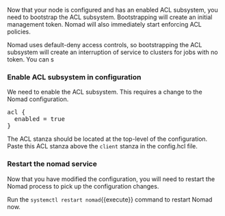 Now that your node is configured and has an enabled ACL subsystem, you need to
bootstrap the ACL subsystem. Bootstrapping will create an initial management
token. Nomad will also immediately start enforcing ACL policies.

Nomad uses default-deny access controls, so bootstrapping the ACL subsystem will
create an interruption of service to clusters for jobs with no token. You can s
### Enable ACL subsystem in configuration

We need to enable the ACL subsystem. This requires a change to the Nomad
configuration.

<pre class="file" data-target="clipboard">
acl {
  enabled = true
}
</pre>

The ACL stanza should be located at the top-level of the configuration.
Paste this ACL stanza above the `client` stanza in the config.hcl file.

### Restart the nomad service

Now that you have modified the configuration, you will need to restart the Nomad
process to pick up the configuration changes.

Run the `systemctl restart nomad`{{execute}} command to restart Nomad now.
